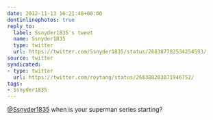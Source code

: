 ```yaml
---
date: 2012-11-13 16:21:48+00:00
dontinlinephotos: true
reply_to:
  label: Ssnyder1835's tweet
  name: Ssnyder1835
  type: twitter
  url: https://twitter.com/Ssnyder1835/status/268387782534254593/
source: twitter
syndicated:
- type: twitter
  url: https://twitter.com/roytang/status/268388203071946752/
tags:
- Ssnyder1835
---
```


[@Ssnyder1835](https://twitter.com/Ssnyder1835/) when is your superman series starting?
